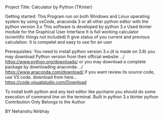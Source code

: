 Project Title:
Calculator by Python (TKinter)

Getting started:
This Program run on both Windows and Linux operating system by using vsCode, anaconda 3 or all other python editor with the python version 3.x
This software is developed by python 3.x
Used tkinter module for the Graphical User Interface
It is full working calculator (scientific things not included)
It give status of you current and previous calculation.
It is compelet and easy to use for an user

Prerequisites:
You need to install python version 3.x.(it is made on 3.8) you may download Python version from their official 
website: ../ https://www.python.org/downloads/
or you may download a complete package by downloading anaconda: ../ https://www.anaconda.com/download/
if you want review its source code, use VS code. download from here...
https://code.visualstudio.com/Download

To install both python and any text editor like pycharm you should do some execution of command line on the terminal.
Built in
python 3.x
tkinter python
Contribution
Only Belongs to the Author

BY 
Nehanshu Nirbhay
